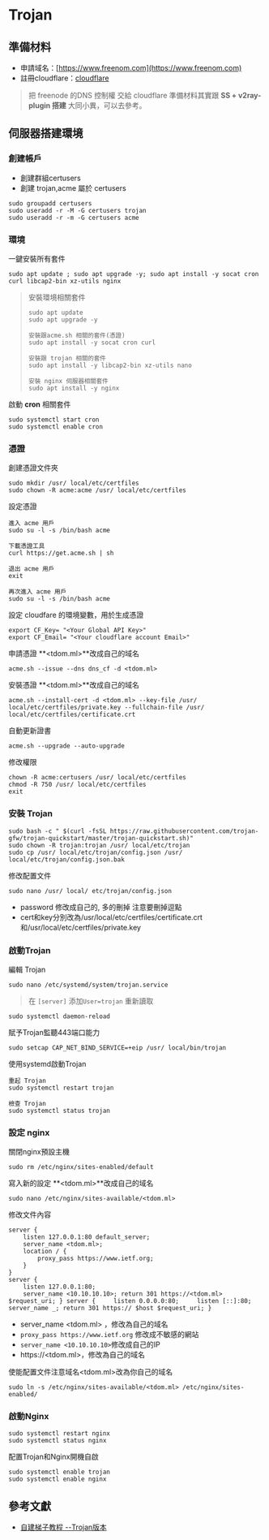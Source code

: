 # Trojan

## 準備材料
* 申請域名：[https://www.freenom.com](https://www.freenom.com)
* 註冊cloudflare：[cloudflare](cloudflare)
> 把 freenode 的DNS 控制權 交給 cloudflare
> 準備材料其實跟 **SS + v2ray-plugin 搭建** 大同小異，可以去參考。

## 伺服器搭建環境
### 創建帳戶
* 創建群組certusers
* 創建 trojan,acme 屬於 certusers
```
sudo groupadd certusers
sudo useradd -r -M -G certusers trojan
sudo useradd -r -m -G certusers acme
```

### 環境
一鍵安裝所有套件
```
sudo apt update ; sudo apt upgrade -y; sudo apt install -y socat cron curl libcap2-bin xz-utils nginx
```

> 安裝環境相關套件
> ```
> sudo apt update
> sudo apt upgrade -y
> 
> 安裝跟acme.sh 相關的套件(憑證)
> sudo apt install -y socat cron curl
> 
> 安裝跟 trojan 相關的套件
> sudo apt install -y libcap2-bin xz-utils nano
> 
> 安裝 nginx 伺服器相關套件
> sudo apt install -y nginx
> ```

啟動 **cron** 相關套件
```
sudo systemctl start cron
sudo systemctl enable cron
```

### 憑證
創建憑證文件夾
```
sudo mkdir /usr/ local/etc/certfiles 
sudo chown -R acme:acme /usr/ local/etc/certfiles
```

設定憑證
```
進入 acme 用戶
sudo su -l -s /bin/bash acme

下載憑證工具
curl https://get.acme.sh | sh 

退出 acme 用戶
exit

再次進入 acme 用戶
sudo su -l -s /bin/bash acme
```

設定 cloudfare 的環境變數，用於生成憑證
```
export CF_Key= "<Your Global API Key>" 
export CF_Email= "<Your cloudflare account Email>"
```

申請憑證 **<tdom.ml>**改成自己的域名
```
acme.sh --issue --dns dns_cf -d <tdom.ml>
```

安裝憑證 **<tdom.ml>**改成自己的域名
```
acme.sh --install-cert -d <tdom.ml> --key-file /usr/ local/etc/certfiles/private.key --fullchain-file /usr/ local/etc/certfiles/certificate.crt
```
自動更新證書
```
acme.sh --upgrade --auto-upgrade
```

修改權限
```
chown -R acme:certusers /usr/ local/etc/certfiles 
chmod -R 750 /usr/ local/etc/certfiles 
exit
```
### 安裝 Trojan
```
sudo bash -c " $(curl -fsSL https://raw.githubusercontent.com/trojan-gfw/trojan-quickstart/master/trojan-quickstart.sh)"
sudo chown -R trojan:trojan /usr/ local/etc/trojan 
sudo cp /usr/ local/etc/trojan/config.json /usr/ local/etc/trojan/config.json.bak 
```
修改配置文件
```
sudo nano /usr/ local/ etc/trojan/config.json
```
* password 修改成自己的, 多的刪掉 注意要刪掉逗點
* cert和key分別改為/usr/local/etc/certfiles/certificate.crt和/usr/local/etc/certfiles/private.key

### 啟動Trojan
編輯 Trojan
```
sudo nano /etc/systemd/system/trojan.service
```
> 在 `[server]` 添加`User=trojan`
重新讀取
```
sudo systemctl daemon-reload
```
賦予Trojan監聽443端口能力
```
sudo setcap CAP_NET_BIND_SERVICE=+eip /usr/ local/bin/trojan
```
使用systemd啟動Trojan
```
重起 Trojan
sudo systemctl restart trojan 

檢查 Trojan
sudo systemctl status trojan
```

### 設定 nginx
關閉nginx預設主機
```
sudo rm /etc/nginx/sites-enabled/default
```
寫入新的設定 **<tdom.ml>**改成自己的域名
```
sudo nano /etc/nginx/sites-available/<tdom.ml>
```
修改文件內容
```
server { 
    listen 127.0.0.1:80 default_server; 
    server_name <tdom.ml>; 
    location / { 
        proxy_pass https://www.ietf.org; 
    } 
} 
server { 
    listen 127.0.0.1:80; 
    server_name <10.10.10.10>; return 301 https://<tdom.ml> $request_uri; } server {     listen 0.0.0.0:80;     listen [::]:80;     server_name _; return 301 https:// $host $request_uri; }
```
* server_name <tdom.ml> ，修改為自己的域名
* `proxy_pass https://www.ietf.org` 修改成不敏感的網站
* `server_name <10.10.10.10>`修改成自己的IP
* https://<tdom.ml>，修改為自己的域名

使能配置文件注意域名<tdom.ml>改為你自己的域名
```
sudo ln -s /etc/nginx/sites-available/<tdom.ml> /etc/nginx/sites-enabled/
```

### 啟動Nginx
```
sudo systemctl restart nginx 
sudo systemctl status nginx
```
配置Trojan和Nginx開機自啟
```
sudo systemctl enable trojan 
sudo systemctl enable nginx
```


## 參考文獻
* [自建梯子教程 --Trojan版本](https://www.cnblogs.com/z45281625/p/11738850.html)